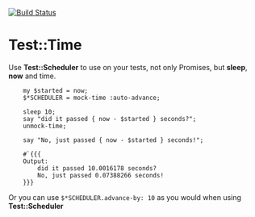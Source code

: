 [![Build Status](https://travis-ci.org/FCO/test-time.svg?branch=master)](https://travis-ci.org/FCO/test-time)

Test::Time
==========

Use **Test::Scheduler** to use on your tests, not only Promises, but **sleep**, **now** and time.

```perl6
    my $started = now;
    $*SCHEDULER = mock-time :auto-advance;

    sleep 10;
    say "did it passed { now - $started } seconds?";
    unmock-time;

    say "No, just passed { now - $started } seconds!";

    #`{{{
    Output:
        did it passed 10.0016178 seconds?
        No, just passed 0.07388266 seconds!
    }}}
```

Or you can use `$*SCHEDULER.advance-by: 10` as you would when using **Test::Scheduler**

